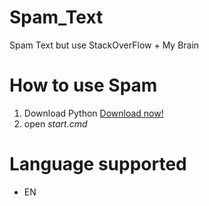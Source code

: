 # Spam_Text
Spam Text but use StackOverFlow + My Brain

# How to use Spam
1. Download Python [Download now!](https://www.python.org/downloads/)
2. open *start.cmd*

# Language supported
- EN
